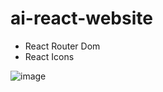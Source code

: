 # ai-react-website

<ul>
  <li> React Router Dom </li>
  <li> React Icons </li>
</ul>

![image](https://user-images.githubusercontent.com/94074831/160635087-0e7d926c-2b86-427c-b00b-5432a2bfcc87.png)
